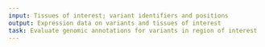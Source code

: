 ```yaml
---
input: Tissues of interest; variant identifiers and positions
output: Expression data on variants and tissues of interest
task: Evaluate genomic annotations for variants in region of interest
---
```

